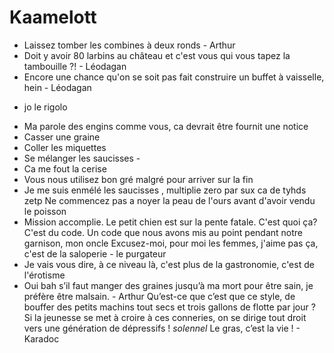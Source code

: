 # Kaamelott

* Laissez tomber les combines à deux ronds - Arthur
* Doit y avoir 80 larbins au château et c'est vous qui vous tapez la tambouille ?! - Léodagan
* Encore une chance qu'on se soit pas fait construire un buffet à vaisselle, hein - Léodagan
- jo le rigolo
* Ma parole des engins comme vous, ca devrait être fournit une notice
* Casser une graine
* Coller les miquettes
* Se mélanger les saucisses -
* Ca me fout la cerise
* Vous nous utilisez bon gré malgré pour arriver sur la fin
* Je me suis enmélé les saucisses
, multiplie zero par sux ca de tyhds zetp
Ne commencez pas a noyer la peau de l'ours avant d'avoir vendu le poisson
* Mission accomplie. Le petit chien est sur la pente fatale.
  C'est quoi ça?
  C'est du code. Un code que nous avons mis au point pendant notre garnison, mon oncle
  Excusez-moi, pour moi les femmes, j'aime pas ça, c'est de la saloperie - le purgateur
 * Je vais vous dire, à ce niveau là, c'est plus de la gastronomie, c'est de l'érotisme
* Oui bah s’il faut manger des graines jusqu’à ma mort pour être sain, je préfère être malsain. - Arthur
Qu’est-ce que c’est que ce style, de bouffer des petits machins tout secs et trois gallons de flotte par jour ? Si la jeunesse se met à croire à ces conneries, on se dirige tout droit vers une génération de dépressifs ! *solennel* Le gras, c’est la vie ! - Karadoc